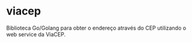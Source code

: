 # viacep
Biblioteca Go/Golang para obter o endereço através do CEP utilizando o web service da ViaCEP.
